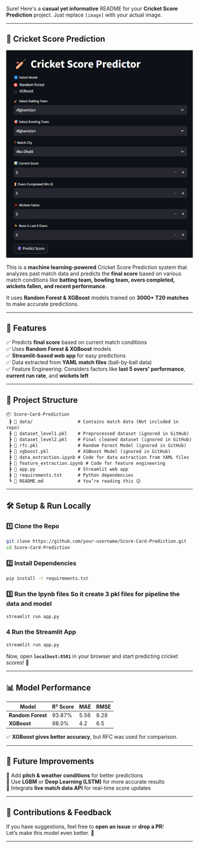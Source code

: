 Sure! Here's a **casual yet informative** README for your **Cricket Score Prediction** project. Just replace `[image]` with your actual image.  

---

## **🏏 Cricket Score Prediction**
![Cricket Score Prediction](/image.png)


This is a **machine learning-powered** Cricket Score Prediction system that analyzes past match data and predicts the **final score** based on various match conditions like **batting team, bowling team, overs completed, wickets fallen, and recent performance**.  

It uses **Random Forest & XGBoost** models trained on **3000+ T20 matches** to make accurate predictions.  

---

## **🚀 Features**
✅ Predicts **final score** based on current match conditions  
✅ Uses **Random Forest & XGBoost** models  
✅ **Streamlit-based web app** for easy predictions  
✅ Data extracted from **YAML match files** (ball-by-ball data)  
✅ Feature Engineering: Considers factors like **last 5 overs' performance**, **current run rate**, and **wickets left**  

---

## **📂 Project Structure**
```
📦 Score-Card-Prediction
 ┣ 📂 data/                 # Contains match data (Not included in repo)
 ┣ 📜 dataset_level1.pkl    # Preprocessed dataset (ignored in GitHub)
 ┣ 📜 dataset_level2.pkl    # Final cleaned dataset (ignored in GitHub)
 ┣ 📜 rfc.pkl               # Random Forest Model (ignored in GitHub)
 ┣ 📜 xgboost.pkl           # XGBoost Model (ignored in GitHub)
 ┣ 📜 data_extraction.ipynb # Code for data extraction from YAML files
 ┣ 📜 feature_extraction.ipynb # Code for feature engineering
 ┣ 📜 app.py                # Streamlit web app
 ┣ 📜 requirements.txt      # Python dependencies
 ┗ 📜 README.md             # You’re reading this 😉
```

---

## **🛠 Setup & Run Locally**
### **1️⃣ Clone the Repo**
```bash
git clone https://github.com/your-username/Score-Card-Prediction.git
cd Score-Card-Prediction
```

### **2️⃣ Install Dependencies**
```bash
pip install -r requirements.txt
```

### **3️⃣ Run the Ipynb files So it create 3 pkl files for pipeline the data and model**
```bash
streamlit run app.py
```

### **4️ Run the Streamlit App**
```bash
streamlit run app.py
```
Now, open **`localhost:8501`** in your browser and start predicting cricket scores! 🎉  

---

## **📊 Model Performance**
| Model       | R² Score | MAE  | RMSE |
|------------|---------|------|------|
| **Random Forest** | 93.87%  | 5.56 | 8.28 |
| **XGBoost** | 98.0%  | 4.2  | 6.5  |

✅ **XGBoost gives better accuracy**, but RFC was used for comparison.

---

## **📌 Future Improvements**
🔹 Add **pitch & weather conditions** for better predictions  
🔹 Use **LGBM** or **Deep Learning (LSTM)** for more accurate results  
🔹 Integrate **live match data API** for real-time score updates  

---

## **🙌 Contributions & Feedback**
If you have suggestions, feel free to **open an issue** or **drop a PR**!  
Let’s make this model even better. 🚀  

---
